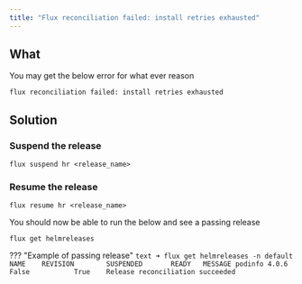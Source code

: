 ```yaml
---
title: "Flux reconciliation failed: install retries exhausted"
---
```


## What

You may get the below error for what ever reason

```text
flux reconciliation failed: install retries exhausted
```

## Solution

### Suspend the release

```shell
flux suspend hr <release_name>
```

### Resume the release

```shell
flux resume hr <release_name>
```

You should now be able to run the below and see a passing release

```shell
flux get helmreleases
```

??? "Example of passing release"
    ```text
    ➜ flux get helmreleases -n default
    NAME    REVISION        SUSPENDED       READY   MESSAGE
    podinfo 4.0.6           False           True    Release reconciliation succeeded
    ```
